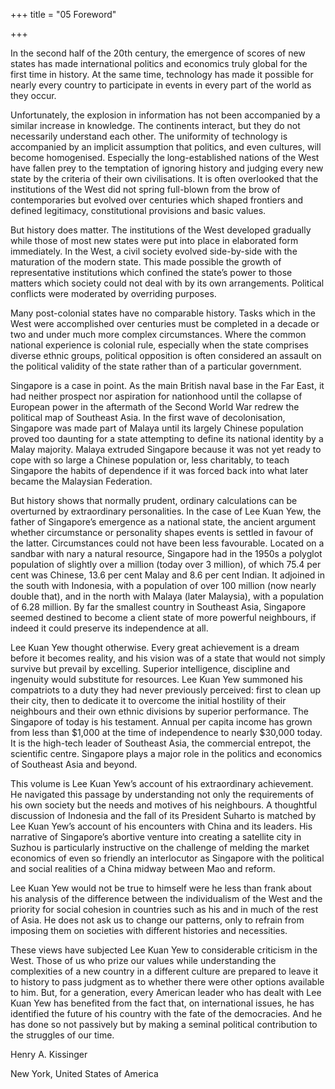 +++
title = "05 Foreword"

+++



In the second half of the 20th century, the emergence of scores of new states has made international politics and economics truly global for the first time in history. At the same time, technology has made it possible for nearly every country to participate in events in every part of the world as they occur.

Unfortunately, the explosion in information has not been accompanied by a similar increase in knowledge. The continents interact, but they do not necessarily understand each other. The uniformity of technology is accompanied by an implicit assumption that politics, and even cultures, will become homogenised. Especially the long-established nations of the West have fallen prey to the temptation of ignoring history and judging every new state by the criteria of their own civilisations. It is often overlooked that the institutions of the West did not spring full-blown from the brow of contemporaries but evolved over centuries which shaped frontiers and defined legitimacy, constitutional provisions and basic values.

But history does matter. The institutions of the West developed gradually while those of most new states were put into place in elaborated form immediately. In the West, a civil society evolved side-by-side with the maturation of the modern state. This made possible the growth of representative institutions which confined the state’s power to those matters which society could not deal with by its own arrangements. Political conflicts were moderated by overriding purposes.

Many post-colonial states have no comparable history. Tasks which in the West were accomplished over centuries must be completed in a decade or two and under much more complex circumstances. Where the common national experience is colonial rule, especially when the state comprises diverse ethnic groups, political opposition is often considered an assault on the political validity of the state rather than of a particular government.

Singapore is a case in point. As the main British naval base in the Far East, it had neither prospect nor aspiration for nationhood until the collapse of European power in the aftermath of the Second World War redrew the political map of Southeast Asia. In the first wave of decolonisation, Singapore was made part of Malaya until its largely Chinese population proved too daunting for a state attempting to define its national identity by a Malay majority. Malaya extruded Singapore because it was not yet ready to cope with so large a Chinese population or, less charitably, to teach Singapore the habits of dependence if it was forced back into what later became the Malaysian Federation.

But history shows that normally prudent, ordinary calculations can be overturned by extraordinary personalities. In the case of Lee Kuan Yew, the father of Singapore’s emergence as a national state, the ancient argument whether circumstance or personality shapes events is settled in favour of the latter. Circumstances could not have been less favourable. Located on a sandbar with nary a natural resource, Singapore had in the 1950s a polyglot population of slightly over a million \(today over 3 million\), of which 75.4 per cent was Chinese, 13.6 per cent Malay and 8.6 per cent Indian. It adjoined in the south with Indonesia, with a population of over 100 million \(now nearly double that\), and in the north with Malaya \(later Malaysia\), with a population of 6.28 million. By far the smallest country in Southeast Asia, Singapore seemed destined to become a client state of more powerful neighbours, if indeed it could preserve its independence at all.

Lee Kuan Yew thought otherwise. Every great achievement is a dream before it becomes reality, and his vision was of a state that would not simply survive but prevail by excelling. Superior intelligence, discipline and ingenuity would substitute for resources. Lee Kuan Yew summoned his compatriots to a duty they had never previously perceived: first to clean up their city, then to dedicate it to overcome the initial hostility of their neighbours and their own ethnic divisions by superior performance. The Singapore of today is his testament. Annual per capita income has grown from less than $1,000 at the time of independence to nearly $30,000 today. It is the high-tech leader of Southeast Asia, the commercial entrepot, the scientific centre. Singapore plays a major role in the politics and economics of Southeast Asia and beyond.

This volume is Lee Kuan Yew’s account of his extraordinary achievement. He navigated this passage by understanding not only the requirements of his own society but the needs and motives of his neighbours. A thoughtful discussion of Indonesia and the fall of its President Suharto is matched by Lee Kuan Yew’s account of his encounters with China and its leaders. His narrative of Singapore’s abortive venture into creating a satellite city in Suzhou is particularly instructive on the challenge of melding the market economics of even so friendly an interlocutor as Singapore with the political and social realities of a China midway between Mao and reform.

Lee Kuan Yew would not be true to himself were he less than frank about his analysis of the difference between the individualism of the West and the priority for social cohesion in countries such as his and in much of the rest of Asia. He does not ask us to change our patterns, only to refrain from imposing them on societies with different histories and necessities.

These views have subjected Lee Kuan Yew to considerable criticism in the West. Those of us who prize our values while understanding the complexities of a new country in a different culture are prepared to leave it to history to pass judgment as to whether there were other options available to him. But, for a generation, every American leader who has dealt with Lee Kuan Yew has benefited from the fact that, on international issues, he has identified the future of his country with the fate of the democracies. And he has done so not passively but by making a seminal political contribution to the struggles of our time.

Henry A. Kissinger

New York, United States of America




